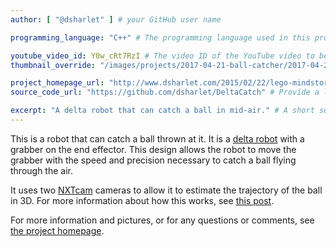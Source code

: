 ```yaml
---
author: [ "@dsharlet" ] # your GitHub user name

programming_language: "C++" # The programming language used in this project

youtube_video_id: Y0w_cRt7RzI # The video ID of the YouTube video to be displayed with this post
thumbnail_override: "/images/projects/2017-04-21-ball-catcher/2017-04-21-delta-robot.jpg" # If you don't have a YouTube video (or the video thumbnail isn't good) you can uncomment this line to set your own image for the project. 

project_homepage_url: "http://www.dsharlet.com/2015/02/22/lego-mindstorms-delta-robot-catching-ball-stereo-vision/" # Homepage for this project
source_code_url: "https://github.com/dsharlet/DeltaCatch" # Provide a link to your code

excerpt: "A delta robot that can catch a ball in mid-air." # A short summary of your project. This can be a sentence or a paragraph, but it's recommended to keep it under 3 sentences.
---
```


This is a robot that can catch a ball thrown at it.
It is a [delta robot](https://en.wikipedia.org/wiki/Delta_robot) with a grabber on the end effector.
This design allows the robot to move the grabber with the speed and precision necessary to catch a ball flying through the air.

It uses two [NXTcam](http://www.mindsensors.com/ev3-and-nxt/14-vision-subsystem-camera-for-nxt-or-ev3-nxtcam-v4) cameras to allow it to estimate the trajectory of the ball in 3D.
For more information about how this works, see [this post](http://www.dsharlet.com/2016/09/11/estimating-the-3d-trajectory-of-a-flying-object-from-2d-observations/).

For more information and pictures, or for any questions or comments, see [the project homepage](http://www.dsharlet.com/2015/02/22/lego-mindstorms-delta-robot-catching-ball-stereo-vision/).
